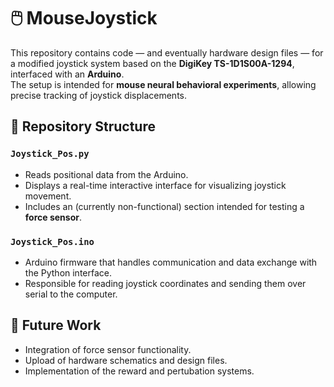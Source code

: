 # 🖱️ MouseJoystick

This repository contains code — and eventually hardware design files — for a modified joystick system based on the **DigiKey TS-1D1S00A-1294**, interfaced with an **Arduino**.  
The setup is intended for **mouse neural behavioral experiments**, allowing precise tracking of joystick displacements.

## 📁 Repository Structure

### `Joystick_Pos.py`

- Reads positional data from the Arduino.
- Displays a real-time interactive interface for visualizing joystick movement.
- Includes an (currently non-functional) section intended for testing a **force sensor**.

### `Joystick_Pos.ino`

- Arduino firmware that handles communication and data exchange with the Python interface.
- Responsible for reading joystick coordinates and sending them over serial to the computer.

## 🚧 Future Work

- Integration of force sensor functionality.
- Upload of hardware schematics and design files.
- Implementation of the reward and pertubation systems.


